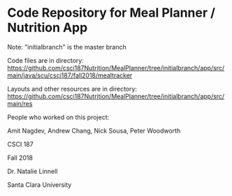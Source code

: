 # Code Repository for Meal Planner / Nutrition App

Note: "initialbranch" is the master branch

Code files are in directory: https://github.com/csci187Nutrition/MealPlanner/tree/initialbranch/app/src/main/java/scu/csci187/fall2018/mealtracker

Layouts and other resources are in directory:
https://github.com/csci187Nutrition/MealPlanner/tree/initialbranch/app/src/main/res


People who worked on this project:

Amit Nagdev, Andrew Chang, Nick Sousa, Peter Woodworth

CSCI 187

Fall 2018

Dr. Natalie Linnell

Santa Clara University
